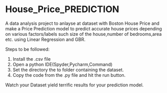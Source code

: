 # House_Price_PREDICTION
A data analysis project to anlayse at dataset with Boston House Price and make a Price Prediction model to predict accurate house prices depending on various factors/labels such size of the house,number of bedrooms,area etc. using  Linear Regression and GBR.

Steps to be followed:

1. Install the .csv file
2. Open a python IDE(Spyder,Pycharm,Command)
3. Set the directory the to folder containing the dataset.
4. Copy the code from the .py file and hit the run button.

Watch your Dataset yield terrific results for your prediction model.
